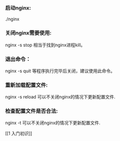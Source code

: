 ### 启动nginx:
./nginx

### 关闭nginx需要使用:
nginx -s stop 相当于找到nginx进程kill。

### 退出命令：
nginx -s quit
等程序执行完毕后关闭，建议使用此命令。

### 重新加载配置文件:
nginx -s reload 可以不关闭nginx的情况下更新配置文件.

### 检查配置文件是否合法:
nginx -t 可以不关闭nginx的情况下更新配置文件.

[[1 入门初识]]